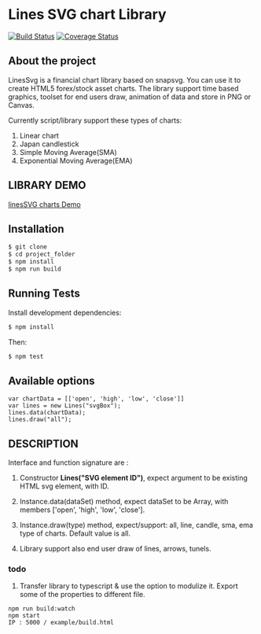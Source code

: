 # Lines SVG chart Library

[![Build Status](https://travis-ci.org/bbvox/lines-svg.svg?branch=master)](https://travis-ci.org/bbvox/lines-svg)
[![Coverage Status](https://coveralls.io/repos/github/bbvox/lines-svg/badge.svg?branch=master)](https://coveralls.io/github/bbvox/lines-svg?branch=master)

## About the project

LinesSvg is a financial chart library based on snapsvg. You can use it to create HTML5 forex/stock asset charts. The library support time based graphics, toolset for end users draw, animation of data and store in PNG or Canvas.

Currently script/library support these types of charts:
 1. Linear chart
 2. Japan candlestick
 3. Simple Moving Average(SMA)
 4. Exponential Moving Average(EMA)

## LIBRARY DEMO

[linesSVG charts Demo](https://bbvox.github.io/lines-svg/example/demo.html)

## Installation

```bash
$ git clone
$ cd project_folder
$ npm install
$ npm run build
```

## Running Tests

Install development dependencies:

```bash
$ npm install
```

Then:

```bash
$ npm test
```

## Available options

```
var chartData = [['open', 'high', 'low', 'close']]
var lines = new Lines("svgBox");
lines.data(chartData);
lines.draw("all");
```

## DESCRIPTION

Interface and function signature are : 
1. Constructor <b>Lines("SVG element ID")</b>, expect argument to be existing HTML svg element, with ID.
2. Instance.data(dataSet) method, expect dataSet to be Array, with members ['open', 'high', 'low', 'close'].
3. Instance.draw(type) method, expect/support: all, line, candle, sma, ema type of charts. Default value is all.

4. Library support also end user draw of lines, arrows, tunels.

### todo

1. Transfer library to typescript & use the option to modulize it. Export some of the properties to different file. 
```
npm run build:watch
npm start
IP : 5000 / example/build.html
```
